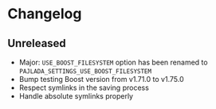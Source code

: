 # Changelog

## Unreleased

- Major: `USE_BOOST_FILESYSTEM` option has been renamed to `PAJLADA_SETTINGS_USE_BOOST_FILESYSTEM`
- Bump testing Boost version from v1.71.0 to v1.75.0
- Respect symlinks in the saving process
- Handle absolute symlinks properly
